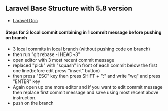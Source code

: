 ## Laravel Base Structure with 5.8 version

- [Laravel Doc](https://laravel.com/docs/5.8)

#### Steps for 3 local commit combining in 1 commit message before pushing on branch
- 3 local commits in local branch (without pushing code on branch)
- then run "git rebase -i HEAD~3"
- open editor with 3 most recent commit message
- replaced "pick" with "squash" in front of each commit below the first one line(before edit press "insert" button)
- then press "ESC" key then press SHIFT + ":" and write "wq" and press "ENTER" key
- Again open up one more editor and if you want to edit commit message then replace first commit message and save using most recent above instruction.
- push on the branch

